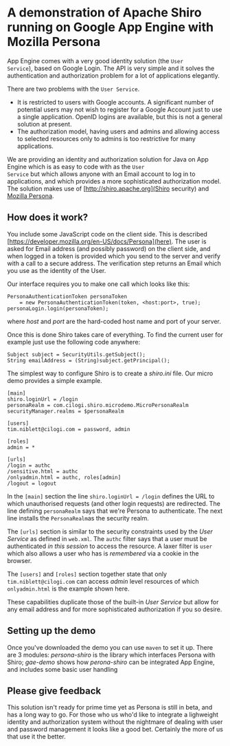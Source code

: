 # A demonstration of Apache Shiro running on Google App Engine with Mozilla Persona

App Engine comes with a very good identity solution (the <code>User
Service</code>), based on Google Login.  The API is very simple and it
solves the authentication and authorization problem for a lot of
applications elegantly.

There are two problems with the `User Service`.

* It is restricted to users with Google accounts.  A significant
  number of potential users may not wish to register for a Google
  Account just to use a single application. OpenID logins are
  available, but this is not a general solution at present.
* The authorization model, having users and admins and allowing access
  to selected resources only to admins is too restrictive for many
  applications.

We are providing an identity and authorization solution for Java on
App Engine which is as easy to code with as the <code>User
Service</code> but which allows anyone with an Email account to log in
to applications, and which provides a more sophisticated authorization
model.  The solution makes use of [http://shiro.apache.org](Shiro
security) and
[Mozilla Persona](http://www.mozilla.org/en-US/persona/).

## How does it work?

You include some JavaScript code on the client side.  This is
described [https://developer.mozilla.org/en-US/docs/Persona](here).
The  user is asked for Email address (and possibly password) on the
client side, and when logged in a token is provided which you send to
the server and verify with a call to a secure address.  The
verification step returns an Email which you use as the identity of
the User.

Our interface requires you to make one call which looks like this:

    PersonaAuthenticationToken personaToken 
        = new PersonaAuthenticationToken(token, <host:port>, true);
    personaLogin.login(personaToken);

where _host_ and _port_ are the hard-coded host name and port of your
server. 

Once this is done Shiro takes care of everything.  To find the current
user for example just use the following code anywhere:

    Subject subject = SecurityUtils.getSubject();
    String emailAddress = (String)subject.getPrincipal();

The simplest way to configure Shiro is to create a _shiro.ini_
file. Our micro demo provides a simple example.

    [main]
    shiro.loginUrl = /login
    personaRealm = com.cilogi.shiro.microdemo.MicroPersonaRealm
    securityManager.realms = $personaRealm

    [users]
    tim.niblett@cilogi.com = password, admin

    [roles]
    admin = *

    [urls]
    /login = authc
    /sensitive.html = authc
    /onlyadmin.html = authc, roles[admin]
    /logout = logout

In the `[main]` section the line `shiro.loginUrl = /login` defines the URL to which
unauthorised requests (and other login requests) are redirected.  The
line defining `personaRealm` says that we're Persona to
authenticate. The next line installs the `PersonaRealm`as the security
realm.

The `[urls]` section is similar to the security constraints used by the
_User Service_ as defined in `web.xml`.  The `authc` filter says
that a user must be authenticated _in this session_ to access the
resource.  A laxer filter is `user` which also allows a user who has
is _remembered_ via a cookie in the browser.

The `[users]` and `[roles]` section together state that only
`tim.niblett@cilogi.com` can access _admin_ level resources of which
`onlyadmin.html` is the example shown here.

These capabilities duplicate those of the built-in _User Service_ but
allow for any email address and for more sophisticated authorization
if you so desire.

## Setting up the demo

Once you've downloaded the demo you can use `maven` to set it
up. There are 3 modules: _persona-shiro_ is the library which
interfaces Persona with Shiro; _gae-demo_ shows how _perona-shiro_ can
be integrated App Engine, and includes some basic user handling

## Please give feedback

This solution isn't ready for prime time yet as Persona is still in
beta, and has a long way to go.  For those who us who'd like to
integrate a lighweight identity and authorization system without the
nightmare of dealing with user and password management it looks like a
good bet.  Certainly the more of us that use it the better.


